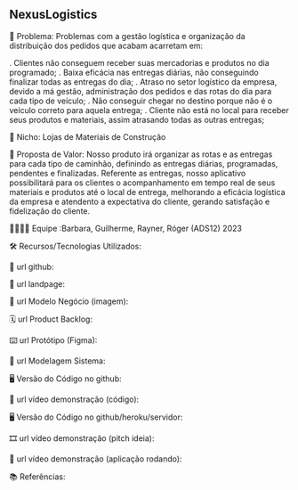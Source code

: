 ## NexusLogistics
🙁 Problema: 
Problemas com a gestão logística e organização da distribuição dos pedidos que acabam acarretam em:


. Clientes não conseguem receber suas mercadorias e produtos no dia programado;
. Baixa eficácia nas entregas diárias, não conseguindo finalizar todas as entregas do dia;
. Atraso no setor logístico da empresa, devido a má gestão, administração dos pedidos e das rotas do dia para cada tipo de veículo;
. Não conseguir chegar no destino porque não é o veículo correto para aquela entrega;
. Cliente não está no local para receber seus produtos e materiais, assim atrasando todas as outras entregas;

🙂 Nicho: Lojas de Materiais de Construção

🎁 Proposta de Valor: Nosso produto irá organizar as rotas
e as entregas para cada tipo de caminhão, definindo as entregas diárias, programadas, pendentes e
finalizadas. Referente as entregas, nosso aplicativo possibilitará para os clientes
o acompanhamento em tempo real de seus materiais e produtos até o local de entrega, 
melhorando a eficácia logística da empresa e atendento a expectativa do cliente, gerando
satisfação e fidelização do cliente.

🧑‍💻👩‍💻 Equipe :Barbara, Guilherme, Rayner, Róger (ADS12) 2023

🛠️ Recursos/Tecnologias Utilizados: 

🔗 url github: 

🛬 url landpage:

🤝 url Modelo Negócio (imagem):

🗓️ url Product Backlog:

⌨️ url Protótipo (Figma):

📝 url Modelagem Sistema:

🖥️ Versão do Código no github:

🎥 url vídeo demonstração (código):

🖥️ Versão do Código no github/heroku/servidor:

🎞️ url vídeo demonstração (pitch ideia):

🎥 url vídeo demonstração (aplicação rodando):

📚 Referências:
